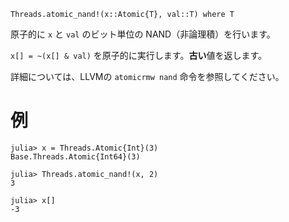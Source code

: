 ```
Threads.atomic_nand!(x::Atomic{T}, val::T) where T
```

原子的に `x` と `val` のビット単位の NAND（非論理積）を行います。

`x[] = ~(x[] & val)` を原子的に実行します。**古い**値を返します。

詳細については、LLVMの `atomicrmw nand` 命令を参照してください。

# 例

```jldoctest
julia> x = Threads.Atomic{Int}(3)
Base.Threads.Atomic{Int64}(3)

julia> Threads.atomic_nand!(x, 2)
3

julia> x[]
-3
```
